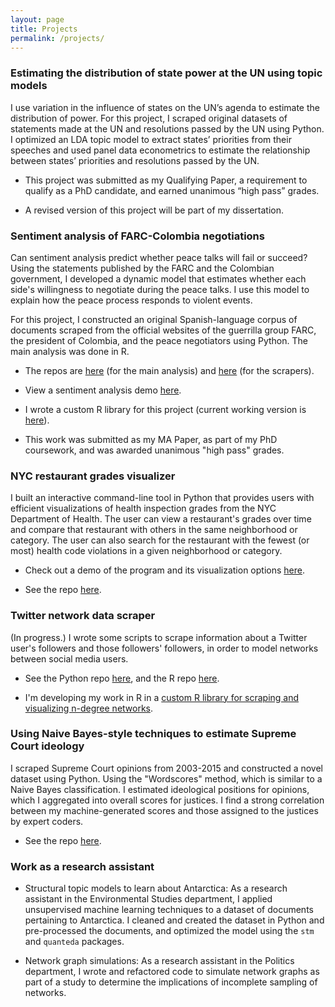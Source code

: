 ```yaml
---
layout: page
title: Projects
permalink: /projects/
---
```


### Estimating the distribution of state power at the UN using topic models

I use variation in the influence of states on the UN’s agenda to estimate the distribution of power. For this project, I scraped original datasets of statements made at the UN and resolutions passed by the UN using Python. I optimized an LDA topic model to extract states’ priorities from their speeches and used panel data econometrics to estimate the relationship between states’ priorities and resolutions passed by the UN.

* This project was submitted as my Qualifying Paper, a requirement to qualify as a PhD candidate, and earned unanimous “high pass” grades.

* A revised version of this project will be part of my dissertation.


### Sentiment analysis of FARC-Colombia negotiations

Can sentiment analysis predict whether peace talks will fail or succeed? Using the statements published by the FARC and the Colombian government, I developed a dynamic model that estimates whether each side's willingness to negotiate during the peace talks. I use this model to explain how the peace process responds to violent events.

For this project, I constructed an original Spanish-language corpus of documents scraped from the official websites of the guerrilla group FARC, the president of Colombia, and the peace negotiators using Python. The main analysis was done in R.

* The repos are <a href="https://github.com/leslie-huang/MA-thesis-analysis">here</a> (for the main analysis) and <a href="https://github.com/leslie-huang/MA-thesis-scrapers">here</a> (for the scrapers).

* View a sentiment analysis demo <a href="https://leslie-huang.github.io/sentiment_demo/sentiment.html">here</a>.

* I wrote a custom R library for this project (current working version is <a href="https://github.com/leslie-huang/faRc-sentiment-analysis-library">here</a>).

* This work was submitted as my MA Paper, as part of my PhD coursework, and was awarded unanimous "high pass" grades.


### NYC restaurant grades visualizer

I built an interactive command-line tool in Python that provides users with efficient visualizations of health inspection grades from the NYC Department of Health. The user can view a restaurant's grades over time and compare that restaurant with others in the same neighborhood or category. The user can also search for the restaurant with the fewest (or most) health code violations in a given neighborhood or category.

* Check out a demo of the program and its visualization options <a href="https://leslie-huang.github.io/restaurant_demo/Using_the_restaurant_grades_visualizer.html">here</a>.

* See the repo <a href="https://github.com/leslie-huang/restaurant-inspection-grades-visualizer">here</a>.

### Twitter network data scraper

(In progress.) I wrote some scripts to scrape information about a Twitter user's followers and those followers' followers, in order to model networks between social media users.

* See the Python repo <a href="https://github.com/leslie-huang/twitter-ssscraper">here</a>, and the R repo <a href="https://github.com/leslie-huang/twitter-scrapeR">here</a>.

* I'm developing my work in R in a <a href="https://github.com/leslie-huang/twitterNetworkGraphR">custom R library for scraping and visualizing n-degree networks</a>.

### Using Naive Bayes-style techniques to estimate Supreme Court ideology

I scraped Supreme Court opinions from 2003-2015 and constructed a novel dataset using Python. Using the "Wordscores" method, which is similar to a Naive Bayes classification. I estimated ideological positions for opinions, which I aggregated into overall scores for justices. I find a strong correlation between my machine-generated scores and those assigned to the justices by expert coders.

* See the repo <a href="https://github.com/leslie-huang/supreme-court-opinion-wordscores">here</a>.

### Work as a research assistant

* Structural topic models to learn about Antarctica: As a research assistant in the Environmental Studies department, I applied unsupervised machine learning techniques to a dataset of documents pertaining to Antarctica. I cleaned and created the dataset in Python and pre-processed the documents, and optimized the model using the `stm` and `quanteda` packages.

* Network graph simulations: As a research assistant in the Politics department, I wrote and refactored code to simulate network graphs as part of a study to determine the implications of incomplete sampling of networks.
